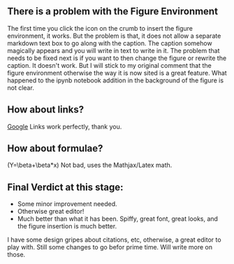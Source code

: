 ## There is a problem with the Figure Environment
The first time you click the icon on the crumb to insert the figure environment, it works. But the problem is that, it does not allow a separate markdown text box to go along with the caption. The caption somehow magically appears and you will write in text to write in it. The problem that needs to be fixed next is if you want to then change the figure or rewrite the caption. It doesn't work. But I will stick to my original comment that the figure environment otherwise the way it is now sited is a great feature. What happened to the ipynb notebook addition in the background of the figure is not clear. 

## How about links?
[Google](http://www.google.com)
Links work perfectly, thank you.

## How about formulae?

\(Y=\beta+\beta*x\)
Not bad, uses the Mathjax/Latex math. 

## Final Verdict at this stage:
- Some minor improvement needed.
- Otherwise great editor!
- Much better than what it has been. Spiffy, great font, great looks, and the figure insertion is much better.

I have some design gripes about citations, etc, otherwise, a great editor to play with. Still some changes to go befor prime time. Will write more on those.

